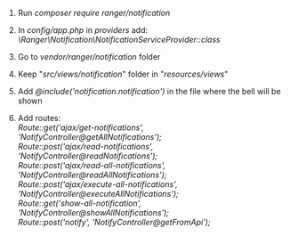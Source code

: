 1. Run *composer require ranger/notification*

2. In *config/app.php* in *providers* add:<br />
*\Ranger\Notification\NotificationServiceProvider::class*

3. Go to *vendor/ranger/notification* folder

4. Keep "*src/views/notification*" folder in "*resources/views*"

5. Add *@include('notification.notification')* in the file where the bell will be shown

5. Add routes:<br />
*Route::get('ajax/get-notifications', 'NotifyController@getAllNotifications');*<br />
*Route::post('ajax/read-notifications', 'NotifyController@readNotifications');*<br />
*Route::post('ajax/read-all-notifications', 'NotifyController@readAllNotifications');*<br />
*Route::post('ajax/execute-all-notifications', 'NotifyController@executeAllNotifications');*<br />
*Route::get('show-all-notification', 'NotifyController@showAllNotifications');*<br />
*Route::post('notify', 'NotifyController@getFromApi');*